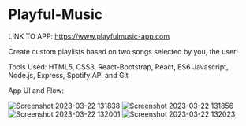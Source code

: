 # Playful-Music

LINK TO APP: https://www.playfulmusic-app.com

 Create custom playlists based on two songs selected by you, the user!
 
 Tools Used: HTML5, CSS3, React-Bootstrap, React, ES6 Javascript, Node.js, Express, Spotify API and Git

App UI and Flow:

![Screenshot 2023-03-22 131838](https://user-images.githubusercontent.com/42081057/226986665-36c662ba-123a-4cf8-a71f-515ea4846e3d.png)
![Screenshot 2023-03-22 131856](https://user-images.githubusercontent.com/42081057/226986667-a48cb317-4bd8-477b-a2dc-e5f270da1fd0.png)
![Screenshot 2023-03-22 132001](https://user-images.githubusercontent.com/42081057/226986669-41bd56c8-ea5f-461f-b745-3f7b87f89087.png)
![Screenshot 2023-03-22 132023](https://user-images.githubusercontent.com/42081057/226986670-69d4c3f8-e610-4ba4-9f1f-a9e45283363a.png)
